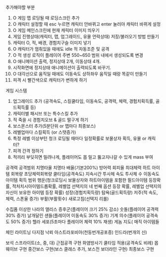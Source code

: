 추가해야할 부분

1. O 게임 맵 로딩될 때 로딩스크린 추가
2. O 캐릭터 설정할 때 esc 누르면 캐릭터 안바뀌고 enter 눌러야 캐릭터 바뀌게 설정
3. O 게임 메인스크린에 현재 캐릭터 이미지 띄우기
4. 게임 진행상태(캐릭터, 맵, 업그레이드, 유물 언락상태) 저장/불러오기 방법 만들기
5. 캐릭터 O, 적, 배경, 경험치구슬 이미지 넣기
6. O 캐릭터가 멈춰있을 때에도 idle 적 자동조준 및 공격
7. O 적 생성 로직이 플레이어 주변 550~650 범위 내에서 생성되도록 변경
8. O 애니메이션 출력, 정지상태 2개, 이동상태 4개.
9. 시작화면에 정지상태 애니메이션이 출력되도록 바꾸기.
10. O 대각선으로 움직일 때에도 이동속도 상하좌우 움직일 때랑 똑같이 만들기
11. 피격 시 빨간색으로 캐릭터가 변하게 하기

게임 시스템
1. 업그레이드 추가 (공격속도, 스킬쿨타임, 이동속도, 공격력, 체력, 경험치획득률, 골드획득률 등)
2. 캐릭터별 패시브 또는 특수스킬 추가
3. 적 죽을 시 경험치오브 & 골드 떨구게 하기
4. 보스몬스터 추가(5분단위 or 맵마다 최종보스)
5. 레벨업마다 스킬획득 (or 스탯증가)
6. 특정 레벨 이상부턴 청크 로딩될 때마다 일정확률로 보물상자 획득, 유물 or 캐릭터?
7. 피격 간격 정하기
8. 적끼리 부딪히면 밀려나게, 플레이어도 몹 밀고 뚫고지나갈 수 있게 mass 부여

공격력
공격범위
치명타율
치명타 배율(기본200%)
방어력
회피율
최대체력
하트 아이템 회복량
초당체력회복량
쿨타임(공격속도)
지속시간
투사체 속도
투사체 수
이동속도
아이템 획득 범위
행운(청크로딩시 보물상자와 하트아이템을 포함한 필드아이템 등장확률, 적처치시아이템드롭확률, 레벨업 선택지의 네 번째 옵션 등장 확률, 레벨업 선택지의 자신이 보유한 아이템 등장 확률)
성장(경험치획득량)
탐욕(골드획득량)
저주(적 속도, 체력, 스폰율 증가)
부활(부활횟수)
새로고침(선택지 리롤)

수집품
이상한 나라의 앨리스 증후군(플레이어 크기 25% 감소)
숫돌(플레이어 공격력 30% 증가)
날개달린 샌들(플레이어 이동속도 30% 증가)
기계 의수(플레이어 공격속도 50% 증가)
헬라 세포(5초마다 플레이어 체력 10% 재생)
게놈 지도(
매직 아이템들

체인 라이트닝
다지점 낙뢰
아스트라포비아(천둥번개공포증)
인드라(번개의 신)




보석 스프라이트(소, 중, 대)
근접공격 구현
화염방사기 쿨타임 적용(공격속도 비례)
몹 웨이브 구현
중간보스 구현(보스 클래스 추가, 보스전 보더라인 구현)
최종보스 구현


